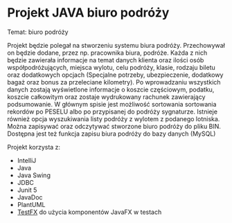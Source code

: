 # Projekt JAVA biuro podróży

Temat: biuro podróży

Projekt będzie polegał na stworzeniu systemu biura podróży. Przechowywał on będzie dodane, przez np. pracownika biura, podróże. Każda z nich będzie zawierała informacje na temat danych klienta oraz ilości osób współpodróżujących, miejsca wylotu, celu podróży, klasie, rodzaju biletu oraz dodatkowych opcjach (Specjalne potrzeby, ubezpieczenie, dodatkowy bagaż oraz bonus za przeleciane kilometry). Po wprowadzaniu wszystkich danych zostają wyświetlone informacje o koszcie częściowym, podatku, koszcie całkowitym oraz zostaje wydrukowany rachunek zawierający podsumowanie.
W głównym spisie jest możliwość sortowania sortowania rekordów po PESELU albo po przypisanej do podróży sygnaturze. Istnieje również opcja wyszukiwania listy podróży z wylotem z podanego lotniska. Można zapisywać oraz odczytywać stworzone biuro podróży do pliku BIN.
Dostępna jest też funkcja zapisu biura podróży do bazy danych (MySQL)

Projekt korzysta z:
* IntelliJ
* Java
* Java Swing
* JDBC
* Junit 5
* JavaDoc
* PlantUML
* [TestFX](https://github.com/TestFX/TestFX) do użycia komponentów JavaFX w testach
